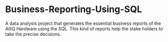 # Business-Reporting-Using-SQL
A data analysis project that generates the essential business reports of the AtliQ Hardware using the SQL. This kind of reports help the stake holders to take the precise decisions.
